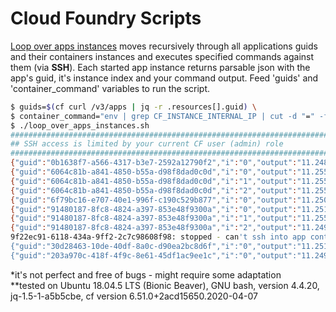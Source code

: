 # Cloud Foundry Scripts
[Loop over apps instances](https://github.com/KrzMar/cf_scripts/blob/main/loop_over_apps_instances.sh) moves recursively through all applications guids and their containers instances and executes specified commands against them (via **SSH**). Each started app instance returns parsable json with the app's guid, it's instance index and your command output. Feed 'guids' and 'container_command' variables to run the script.

```bash
$ guids=$(cf curl /v3/apps | jq -r .resources[].guid) \
$ container_command="env | grep CF_INSTANCE_INTERNAL_IP | cut -d "=" -f 2" \
$ ./loop_over_apps_instances.sh
##########################################################################
## SSH access is limited by your current CF user (admin) role
##########################################################################
{"guid":"0b1638f7-a566-4317-b3e7-2592a12790f2","i":"0","output":"11.248.84.62"}
{"guid":"6064c81b-a841-4850-b55a-d98f8dad0c0d","i":"0","output":"11.255.154.14"}
{"guid":"6064c81b-a841-4850-b55a-d98f8dad0c0d","i":"1","output":"11.255.150.28"}
{"guid":"6064c81b-a841-4850-b55a-d98f8dad0c0d","i":"2","output":"11.255.76.6"}
{"guid":"6f79bc16-e707-40e1-996f-c190c529b877","i":"0","output":"11.250.127.8"}
{"guid":"91480187-8fc8-4824-a397-853e48f9300a","i":"0","output":"11.251.23.7"}
{"guid":"91480187-8fc8-4824-a397-853e48f9300a","i":"1","output":"11.255.151.32"}
{"guid":"91480187-8fc8-4824-a397-853e48f9300a","i":"2","output":"11.249.220.21"}
9f22ec91-6118-434a-9ff2-2c7c98608f98: stopped - can't ssh into app containers
{"guid":"30d28463-10de-40df-8a0c-d90ea2bc8d6f","i":"0","output":"11.251.215.13"}
{"guid":"203a970c-418f-4f9c-8e61-45df1ac9ee1c","i":"0","output":"11.249.119.22"}
```

\*it's not perfect and free of bugs - might require some adaptation  
\*\*tested on Ubuntu 18.04.5 LTS (Bionic Beaver), GNU bash, version 4.4.20, jq-1.5-1-a5b5cbe, cf version 6.51.0+2acd15650.2020-04-07
